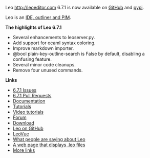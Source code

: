 Leo http://leoeditor.com 6.7.1 is now available on
[GitHub](https://github.com/leo-editor/leo-editor/releases) and
[pypi](https://pypi.org/project/leo/).

Leo is an [IDE, outliner and PIM](http://leoeditor.com/preface.html).

**The highlights of Leo 6.7.1**

- Several enhancements to leoserver.py.
- Add support for ocaml syntax coloring.
- Improve markdown importer.
- @bool plain-key-outline-search is False by default, disabling a confusing feature.
- Several minor code cleanups.
- Remove four unused commands.

**Links**

- [6.7.1 Issues](https://github.com/leo-editor/leo-editor/issues?q=is%3Aissue+milestone%3A6.7.1+)
- [6.7.1 Pull Requests](https://github.com/leo-editor/leo-editor/pulls?q=is%3Apr+milestone%3A6.7.1)
- [Documentation](http://leoeditor.com/leo_toc.html)
- [Tutorials](http://leoeditor.com/tutorial.html)
- [Video tutorials](http://leoeditor.com/screencasts.html)
- [Forum](http://groups.google.com/group/leo-editor)
- [Download](http://sourceforge.net/projects/leo/files/)
- [Leo on GitHub](https://github.com/leo-editor/leo-editor)
- [LeoVue](https://github.com/kaleguy/leovue#leo-vue)
- [What people are saying about Leo](http://leoeditor.com/testimonials.html)
- [A web page that displays .leo files](http://leoeditor.com/load-leo.html)
- [More links](http://leoeditor.com/leoLinks.html)
